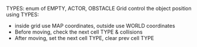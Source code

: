TYPES: enum of EMPTY, ACTOR, OBSTACLE
Grid control the object position using TYPES: 
+ inside grid use MAP coordinates, outside use WORLD coordinates
+ Before moving, check the next cell TYPE & collisions 
+ After moving, set the next cell TYPE, clear prev cell TYPE

